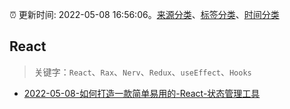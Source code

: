 :alarm_clock: 更新时间: 2022-05-08 16:56:06。[来源分类](../README.md)、[标签分类](../TAGS.md)、[时间分类](../TIMELINE.md)

## React


> 关键字：`React`、`Rax`、`Nerv`、`Redux`、`useEffect`、`Hooks`



- [2022-05-08-如何打造一款简单易用的-React-状态管理工具](https://toutiao.io/k/kew0md8) 